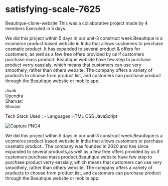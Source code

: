  # satisfying-scale-7625

 Beautique-clone-website
This was a collaborative project made by 4 members Executed in 5 days.

We did this project within 5 days in our unit-3 construct week.Beautique is a ecomerce product based website  in India that allows customers to perchase cosmatic product. It has expanded to several product & offers for customers, as well as a few free offers provided by us if customers purchase mass product. Beautique website have few step to purchase product verry eassialy, which means that customers can use very smoothely, rather than others website. The company offers a variety of pruducts to choose from product list, and customers can purchase product through the Beautique website or mobile app.

Jivak <br>
Upendra <br>
Sharvari <br>
Shivam <br>


Tech Stack Used : -
Languages
HTML
CSS
JavaScript
 


![Capture PNG4](https://user-images.githubusercontent.com/112810287/221392723-2de47c91-4b3e-48b5-8d73-541a80ab0b8e.PNG)






 We did this project within 5 days in our unit-3 construct week.Beautique is a ecomerce product based website  in India that allows customers to perchase cosmatic product.. The company was founded in 2020 and has since expanded to several products,as well as a few free offers provided by us if customers purchase mass product.Beautique website have few step to purchase product verry eassialy, which means that customers can use very smoothely, rather than others website. The company offers a variety of pruducts to choose from product list, and customers can purchase product through the Beautique website or mobile app.
